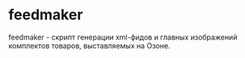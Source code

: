 # feedmaker
feedmaker - скрипт генерации xml-фидов и главных изображений комплектов товаров, выставляемых на Озоне.
